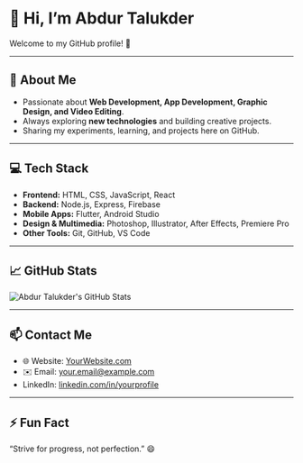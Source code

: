 # 👋 Hi, I’m Abdur Talukder

Welcome to my GitHub profile! 🚀

---

## 🔭 About Me
- Passionate about **Web Development, App Development, Graphic Design, and Video Editing**.  
- Always exploring **new technologies** and building creative projects.  
- Sharing my experiments, learning, and projects here on GitHub.

---

## 💻 Tech Stack
- **Frontend:** HTML, CSS, JavaScript, React  
- **Backend:** Node.js, Express, Firebase  
- **Mobile Apps:** Flutter, Android Studio  
- **Design & Multimedia:** Photoshop, Illustrator, After Effects, Premiere Pro  
- **Other Tools:** Git, GitHub, VS Code

---

## 📈 GitHub Stats
![Abdur Talukder's GitHub Stats](https://github-readme-stats.vercel.app/api?username=AbdurTalukder&show_icons=true&theme=radical)

---

## 📫 Contact Me
- 🌐 Website: [YourWebsite.com](https://yourwebsite.com)  
- ✉️ Email: your.email@example.com  
- LinkedIn: [linkedin.com/in/yourprofile](https://www.linkedin.com/in/yourprofile)  

---

## ⚡ Fun Fact
“Strive for progress, not perfection.” 😄
